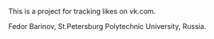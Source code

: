 This is a project for tracking likes on vk.com.

Fedor Barinov, St.Petersburg Polytechnic University, Russia.
